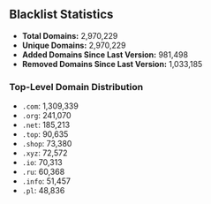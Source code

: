 ## Blacklist Statistics

- **Total Domains:** 2,970,229
- **Unique Domains:** 2,970,229
- **Added Domains Since Last Version:** 981,498
- **Removed Domains Since Last Version:** 1,033,185

### Top-Level Domain Distribution

-  `.com`: 1,309,339
-  `.org`: 241,070
-  `.net`: 185,213
-  `.top`: 90,635
-  `.shop`: 73,380
-  `.xyz`: 72,572
-  `.io`: 70,313
-  `.ru`: 60,368
-  `.info`: 51,457
-  `.pl`: 48,836
